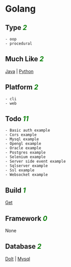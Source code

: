 # Golang

## Type <i style='color:green;'>2</i>
	- oop
	- procedural
## Much Like <i style='color:green;'>2</i>
[Java](JAVA.md) | [Python](PYTHON.md)
## Platform <i style='color:green;'>2</i>
	- cli
	- web
## Todo <i style='color:green;'>11</i>
	- Basic auth example
	- Cors example
	- Mysql example
	- Opengl example
	- Oracle example
	- Postgres example
	- Selenium example
	- Server side event example
	- Sqlserver example
	- Ssl example
	- Websocket example
## Build <i style='color:green;'>1</i>
[Get](https://github.com/bearddan2000?tab=repositories&q=golang+get&type=&language=&sort=)
## Framework <i style='color:green;'>0</i>
None
## Database <i style='color:green;'>2</i>
[Dolt](https://github.com/bearddan2000?tab=repositories&q=golang+dolt&type=&language=&sort=) | [Mysql](https://github.com/bearddan2000?tab=repositories&q=golang+mysql&type=&language=&sort=)